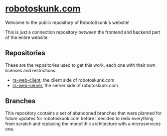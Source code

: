 # [robotoskunk.com](https://robotoskunk.com)
Welcome to the public repository of RobotoSkunk's website!

This is just a connection repository between the frontend and backend part of
the entire website.


## Repositories
These are the repositories used to get this work, each one with their own
licenses and restrictions.

- [rs-web-client](https://github.com/RobotoSkunk/rs-web-client), the client side
    of robotoskunk.com.
- [rs-web-server](https://github.com/RobotoSkunk/rs-web-server), the server side
    of robotoskunk.com

## Branches
This repository contains a set of abandoned branches that were planned for
future updates for robotoskunk.com before I decided to redo everything from
scratch and replacing the monolithic architecture with a microservices one.
